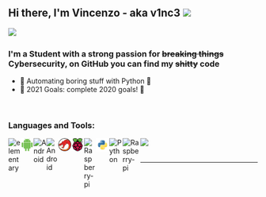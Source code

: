 ## Hi there, I'm Vincenzo - aka v1nc3 <img src="https://raw.githubusercontent.com/MartinHeinz/MartinHeinz/master/wave.gif" width="30px">


  
  <img width="300" src="https://media.giphy.com/media/6ACAEXVltLCVy/source.gif">
</p>

### I'm a Student with a strong passion for <del>breaking things</del> Cybersecurity, on GitHub you can find my <del>shitty</del> code


- 🌱 Automating boring stuff with Python 🐍 
- 🥅 2021 Goals: complete 2020 goals! 🐌


<br />

### Languages and Tools:


<img align="left" alt="elementary" width="25px" src="https://user-images.githubusercontent.com/70106609/115003878-83ec6700-9ea6-11eb-85ea-2dcf24ae7a10.png" />

<img align="left" alt="Android" width="26px" src="https://raw.githubusercontent.com/github/explore/80688e429a7d4ef2fca1e82350fe8e3517d3494d/topics/android/android.png" />

<img align="left" alt="Android" width="26px" src="https://user-images.githubusercontent.com/70106609/115142262-1163be80-a041-11eb-8d12-55a6c9aead40.png" />




<img align="left" alt="Android" width="24px" src="https://user-images.githubusercontent.com/70106609/115141972-8930e980-a03f-11eb-81da-21bd176fb7f0.png" />

<img align="left" alt="ghidra" width="26px" src="https://raw.githubusercontent.com/github/explore/025dc54b4cae71dcd3ff17e7a146d3365d87f665/topics/ghidra/ghidra.png" />

<img align="left" alt="Raspberry-pi" width="26px" src="https://raw.githubusercontent.com/github/explore/80688e429a7d4ef2fca1e82350fe8e3517d3494d/topics/raspberry-pi/raspberry-pi.png" />

<img align="left" alt="Raspberry-pi" width="24px" src="https://user-images.githubusercontent.com/70106609/115142070-05c3c800-a040-11eb-939a-903d88e48d59.png" />



<img align="left" alt="Python" width="27px" src="https://raw.githubusercontent.com/github/explore/80688e429a7d4ef2fca1e82350fe8e3517d3494d/topics/python/python.png" />
<img align="left" alt="Python" width="27px" src="https://user-images.githubusercontent.com/70106609/115004167-d037a700-9ea6-11eb-99f4-bdc4903d3c80.png" />
<img align="left" alt="Raspberry-pi" width="36px" src="https://user-images.githubusercontent.com/70106609/115142152-7bc82f00-a040-11eb-9800-5fedff7e165a.png" />

<img align="left" width="25px" src="https://media.giphy.com/media/SUcB0owraTQu3Iddgp/giphy.gif" >





<br />
<br />
  

---
